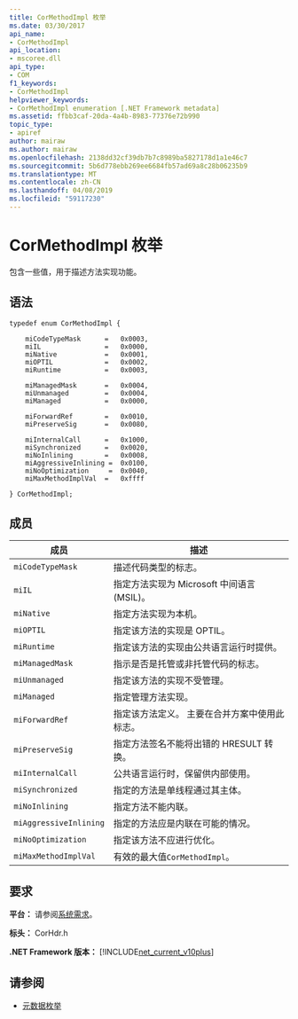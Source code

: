 ```yaml
---
title: CorMethodImpl 枚举
ms.date: 03/30/2017
api_name:
- CorMethodImpl
api_location:
- mscoree.dll
api_type:
- COM
f1_keywords:
- CorMethodImpl
helpviewer_keywords:
- CorMethodImpl enumeration [.NET Framework metadata]
ms.assetid: ffbb3caf-20da-4a4b-8983-77376e72b990
topic_type:
- apiref
author: mairaw
ms.author: mairaw
ms.openlocfilehash: 2138dd32cf39db7b7c8989ba5827178d1a1e46c7
ms.sourcegitcommit: 5b6d778ebb269ee6684fb57ad69a8c28b06235b9
ms.translationtype: MT
ms.contentlocale: zh-CN
ms.lasthandoff: 04/08/2019
ms.locfileid: "59117230"
---
```

# <a name="cormethodimpl-enumeration"></a>CorMethodImpl 枚举
包含一些值，用于描述方法实现功能。  
  
## <a name="syntax"></a>语法  
  
```  
typedef enum CorMethodImpl {  
  
    miCodeTypeMask      =   0x0003,  
    miIL                =   0x0000,  
    miNative            =   0x0001,  
    miOPTIL             =   0x0002,  
    miRuntime           =   0x0003,  
  
    miManagedMask       =   0x0004,  
    miUnmanaged         =   0x0004,  
    miManaged           =   0x0000,  
  
    miForwardRef        =   0x0010,  
    miPreserveSig       =   0x0080,  
  
    miInternalCall      =   0x1000,  
    miSynchronized      =   0x0020,  
    miNoInlining        =   0x0008,  
    miAggressiveInlining =  0x0100,  
    miNoOptimization     =  0x0040,  
    miMaxMethodImplVal  =   0xffff  
  
} CorMethodImpl;  
```  
  
## <a name="members"></a>成员  
  
|成员|描述|  
|------------|-----------------|  
|`miCodeTypeMask`|描述代码类型的标志。|  
|`miIL`|指定方法实现为 Microsoft 中间语言 (MSIL)。|  
|`miNative`|指定方法实现为本机。|  
|`miOPTIL`|指定该方法的实现是 OPTIL。|  
|`miRuntime`|指定该方法的实现由公共语言运行时提供。|  
|`miManagedMask`|指示是否是托管或非托管代码的标志。|  
|`miUnmanaged`|指定该方法的实现不受管理。|  
|`miManaged`|指定管理方法实现。|  
|`miForwardRef`|指定该方法定义。 主要在合并方案中使用此标志。|  
|`miPreserveSig`|指定方法签名不能将出错的 HRESULT 转换。|  
|`miInternalCall`|公共语言运行时，保留供内部使用。|  
|`miSynchronized`|指定的方法是单线程通过其主体。|  
|`miNoInlining`|指定方法不能内联。|  
|`miAggressiveInlining`|指定的方法应是内联在可能的情况。|  
|`miNoOptimization`|指定该方法不应进行优化。|  
|`miMaxMethodImplVal`|有效的最大值`CorMethodImpl`。|  
  
## <a name="requirements"></a>要求  
 **平台：** 请参阅[系统需求](../../../../docs/framework/get-started/system-requirements.md)。  
  
 **标头：** CorHdr.h  
  
 **.NET Framework 版本：** [!INCLUDE[net_current_v10plus](../../../../includes/net-current-v10plus-md.md)]  
  
## <a name="see-also"></a>请参阅

- [元数据枚举](../../../../docs/framework/unmanaged-api/metadata/metadata-enumerations.md)
